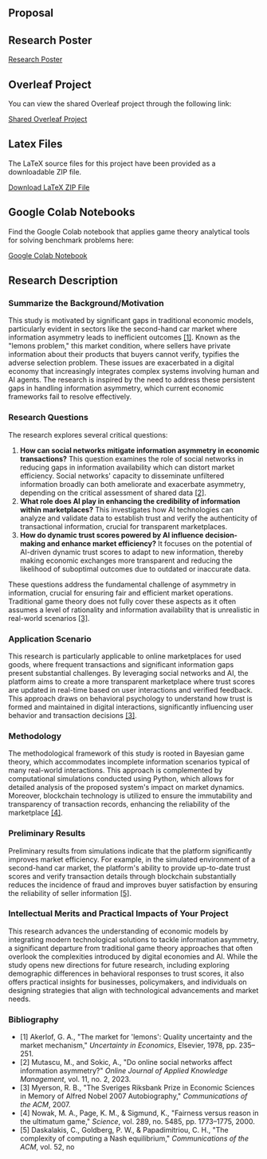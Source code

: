 ## Proposal

## Research Poster

[Research Poster](https://www.canva.cn/design/DAGDpiZkR30/A6rCUJGRHG8ebcPrq0AwLg/edit?utm_content=DAGDpiZkR30&utm_campaign=designshare&utm_medium=link2&utm_source=sharebutton)

## Overleaf Project

You can view the shared Overleaf project through the following link:

[Shared Overleaf Project](https://www.overleaf.com/read/kbykysmcwgym#8c0092)

## Latex Files

The LaTeX source files for this project have been provided as a downloadable ZIP file.

[Download LaTeX ZIP File](Final_CS206_Hantian.zip)

## Google Colab Notebooks

Find the Google Colab notebook that applies game theory analytical tools for solving benchmark problems here:

[Google Colab Notebook](https://colab.research.google.com/drive/1k29kDsrmnacg9_ZS0p7Mhqj1YuLhQxgd?usp=sharing)

## Research Description

### Summarize the Background/Motivation
This study is motivated by significant gaps in traditional economic models, particularly evident in sectors like the second-hand car market where information asymmetry leads to inefficient outcomes [[1]](#1). Known as the "lemons problem," this market condition, where sellers have private information about their products that buyers cannot verify, typifies the adverse selection problem. These issues are exacerbated in a digital economy that increasingly integrates complex systems involving human and AI agents. The research is inspired by the need to address these persistent gaps in handling information asymmetry, which current economic frameworks fail to resolve effectively.

### Research Questions
The research explores several critical questions:
1. **How can social networks mitigate information asymmetry in economic transactions?** This question examines the role of social networks in reducing gaps in information availability which can distort market efficiency. Social networks' capacity to disseminate unfiltered information broadly can both ameliorate and exacerbate asymmetry, depending on the critical assessment of shared data [[2]](#2).
2. **What role does AI play in enhancing the credibility of information within marketplaces?** This investigates how AI technologies can analyze and validate data to establish trust and verify the authenticity of transactional information, crucial for transparent marketplaces.
3. **How do dynamic trust scores powered by AI influence decision-making and enhance market efficiency?** It focuses on the potential of AI-driven dynamic trust scores to adapt to new information, thereby making economic exchanges more transparent and reducing the likelihood of suboptimal outcomes due to outdated or inaccurate data.

These questions address the fundamental challenge of asymmetry in information, crucial for ensuring fair and efficient market operations. Traditional game theory does not fully cover these aspects as it often assumes a level of rationality and information availability that is unrealistic in real-world scenarios [[3]](#3).

### Application Scenario
This research is particularly applicable to online marketplaces for used goods, where frequent transactions and significant information gaps present substantial challenges. By leveraging social networks and AI, the platform aims to create a more transparent marketplace where trust scores are updated in real-time based on user interactions and verified feedback. This approach draws on behavioral psychology to understand how trust is formed and maintained in digital interactions, significantly influencing user behavior and transaction decisions [[3]](#3).

### Methodology
The methodological framework of this study is rooted in Bayesian game theory, which accommodates incomplete information scenarios typical of many real-world interactions. This approach is complemented by computational simulations conducted using Python, which allows for detailed analysis of the proposed system's impact on market dynamics. Moreover, blockchain technology is utilized to ensure the immutability and transparency of transaction records, enhancing the reliability of the marketplace [[4]](#4).

### Preliminary Results
Preliminary results from simulations indicate that the platform significantly improves market efficiency. For example, in the simulated environment of a second-hand car market, the platform's ability to provide up-to-date trust scores and verify transaction details through blockchain substantially reduces the incidence of fraud and improves buyer satisfaction by ensuring the reliability of seller information [[5]](#5).

### Intellectual Merits and Practical Impacts of Your Project
This research advances the understanding of economic models by integrating modern technological solutions to tackle information asymmetry, a significant departure from traditional game theory approaches that often overlook the complexities introduced by digital economies and AI. While the study opens new directions for future research, including exploring demographic differences in behavioral responses to trust scores, it also offers practical insights for businesses, policymakers, and individuals on designing strategies that align with technological advancements and market needs.

### Bibliography
- [1] Akerlof, G. A., "The market for 'lemons': Quality uncertainty and the market mechanism," _Uncertainty in Economics_, Elsevier, 1978, pp. 235–251.
- [2] Mutascu, M., and Sokic, A., "Do online social networks affect information asymmetry?" _Online Journal of Applied Knowledge Management_, vol. 11, no. 2, 2023.
- [3] Myerson, R. B., "The Sveriges Riksbank Prize in Economic Sciences in Memory of Alfred Nobel 2007 Autobiography," _Communications of the ACM_, 2007.
- [4] Nowak, M. A., Page, K. M., & Sigmund, K., "Fairness versus reason in the ultimatum game," _Science_, vol. 289, no. 5485, pp. 1773–1775, 2000.
- [5] Daskalakis, C., Goldberg, P. W., & Papadimitriou, C. H., "The complexity of computing a Nash equilibrium," _Communications of the ACM_, vol. 52, no


